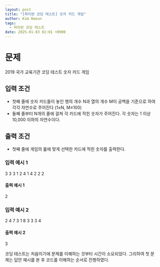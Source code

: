 ```yaml
---
layout: post
title: "[파이썬 코딩 테스트] 숫자 카드 게임"
author: Kim Haeun
tags:
  - 파이썬 코딩 테스트
date: 2025-01-03 02:01 +0900
---
```



# 문제 #
2019 국가 교육기관 코딩 테스트 숫자 카드 게임

## 입력 조건 ##
- 첫째 줄에 숫자 카드들이 놓인 행의 개수 N과 열의 개수 M이 공백을 기준으로 하여 각각 자연수로 주어진다 (1≤N, M≤100)
- 둘째 줄부터 N개의 줄에 걸쳐 각 카드에 적힌 숫자가 주어진다. 각 숫자는 1 이상 10,000 이하의 자연수이다.

## 출력 조건 ##
- 첫째 줄에 게임의 룰에 맞게 선택한 카드에 적힌 숫자를 출력한다.

### 입력 예시 1 ###
3 3
3 1 2
4 1 4
2 2 2

#### 출력 예시 1 ####
2

### 입력 예시 2 ###
2 4
7 3 1 8
3 3 3 4

#### 출력 예시 2 ####
3

코딩 테스트는 처음이기에 문제를 이해하는 것부터 시간이 소요되었다. 그리하여 첫 문제는 답안 예시를 본 후 코드를 이해하는 순서로 진행하였다.

